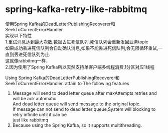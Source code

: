 # spring-kafka-retry-like-rabbitmq
使用Spring Kafka的DeadLetterPublishingRecoverer和SeekToCurrentErrorHandler.  
实现以下特性  
1.重试消息达到最大次数,数据丢进死信队列,死信队列会重新发回业务topic  
  如果成功丢进死信队列会自动确认消息,如果不能丢进死信队列,会无限循环重试,一直到丢进死信队列为止.  
  这就像rabbitmq一样.  
2.因为使用了Spring Kafka所以天然支持单客户端多线程消费,1分区对应1线程  

Using Spring Kafka的DeadLetterPublishingRecoverer和SeekToCurrentErrorHandler.
attain to The following features
1. Message will send to dead letter queue after maxAttempts retries and will be ack automatic   
   And dead letter queue will send message to the original topic.  
   If message can not send to dead letter queue,System will blocking to retry infinite until it can be   
   just like rabbitmq  
2. Because using the Spring Kafka, so it supports multithreading.  
